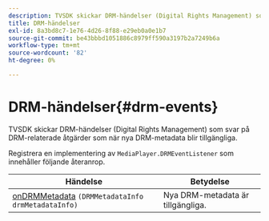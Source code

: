 ```yaml
---
description: TVSDK skickar DRM-händelser (Digital Rights Management) som svar på DRM-relaterade åtgärder som när nya DRM-metadata blir tillgängliga.
title: DRM-händelser
exl-id: 8a3bd8c7-1e76-4d26-8f88-e29eb0a0e1b7
source-git-commit: be43bbbd1051886c8979ff590a3197b2a7249b6a
workflow-type: tm+mt
source-wordcount: '82'
ht-degree: 0%

---
```


# DRM-händelser{#drm-events}

TVSDK skickar DRM-händelser (Digital Rights Management) som svar på DRM-relaterade åtgärder som när nya DRM-metadata blir tillgängliga.

Registrera en implementering av `MediaPlayer.DRMEventListener` som innehåller följande återanrop.

| Händelse | Betydelse |
|---|---|
| [onDRMMetadata](https://help.adobe.com/en_US/primetime/api/psdk/javadoc_1.4/com/adobe/mediacore/MediaPlayer.DRMEventListener.html#onDRMMetadata(DRMMetadataInfo)) `(DRMMetadataInfo drmMetadataInfo)` | Nya DRM-metadata är tillgängliga. |
